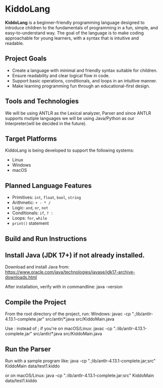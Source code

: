 # KiddoLang

**KiddoLang** is a beginner-friendly programming language designed to introduce children to the fundamentals of programming in a fun, simple, and easy-to-understand way. The goal of the language is to make coding approachable for young learners, with a syntax that is intuitive and readable.


## Project Goals
- Create a language with minimal and friendly syntax suitable for children.
- Ensure readability and clear logical flow in code.
- Support basic operations, conditionals, and loops in an intuitive manner.
- Make learning programming fun through an educational-first design.


## Tools and Technologies

We will be using ANTLR as the Lexical analyzer, Parser and since ANTLR supports mutiple languages we will be using Java/Python as our Interpreter(will be decided in the future).

## Target Platforms

KiddoLang is being developed to support the following systems:
- Linux
- Windows
- macOS

## Planned Language Features
- Primitives: `int`, `float`, `bool`, `string`
- Arithmetic: `+ - * /`
- Logic: `and`, `or`, `not`
- Conditionals: `if`, `? :`
- Loops: `for`, `while`
- `print()` statement

## Build and Run Instructions

## Install Java (JDK 17+) if not already installed.

Download and install Java from:  
https://www.oracle.com/java/technologies/javase/jdk17-archive-downloads.html

After installation, verify with in commandline:
java -version

## Compile the Project
From the root directory of the project, run:
Windows:
javac -cp ".;lib/antlr-4.13.1-complete.jar" src/antlr/*.java src/KiddoMain.java

Use : instead of ; if you're on macOS/Linux:
javac -cp ".:lib/antlr-4.13.1-complete.jar" src/antlr/*.java src/KiddoMain.java


## Run the Parser
Run with a sample program like:
java -cp ".;lib/antlr-4.13.1-complete.jar;src" KiddoMain data/test1.kiddo

or on macOS/Linux:
java -cp ".:lib/antlr-4.13.1-complete.jar:src" KiddoMain data/test1.kiddo
